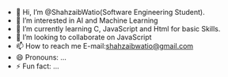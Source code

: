 - 👋 Hi, I’m @ShahzaibWatio(Software Engineering Student).
- 👀 I’m interested in AI and Machine Learning
- 🌱 I’m currently learning C, JavaScript and Html for basic Skills.
- 💞️ I’m looking to collaborate on JavaScript
- 📫 How to reach me E-mail:shahzaibwatio@gmail.com
- 😄 Pronouns: ...
- ⚡ Fun fact: ...

<!---
ShahzaibWatio/ShahzaibWatio is a ✨ special ✨ repository because its `README.md` (this file) appears on your GitHub profile.
You can click the Preview link to take a look at your changes.
--->
